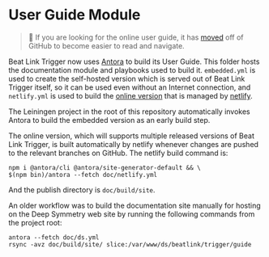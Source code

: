 # User Guide Module

> :mag_right: If you are looking for the online user guide, it has
> [moved](https://blt-guide.deepsymmetry.org/) off of
> GitHub to become easier to read and navigate.

Beat Link Trigger now uses [Antora](https://antora.org) to build its
User Guide. This folder hosts the documentation module and playbooks
used to build it. `embedded.yml` is used to create the self-hosted
version which is served out of Beat Link Trigger itself, so it can be
used even without an Internet connection, and `netlify.yml` is used to
build the [online version](https://blt-guide.deepsymmetry.org/) that
is managed by [netlify](https://www.netlify.com).

The Leiningen project in the root of this repository automatically
invokes Antora to build the embedded version as an early build step.

The online version, which will supports multiple released versions of
Beat Link Trigger, is built automatically by netlify whenever changes
are pushed to the relevant branches on GitHub. The netlify build
command is:

    npm i @antora/cli @antora/site-generator-default && \
    $(npm bin)/antora --fetch doc/netlify.yml

And the publish directory is `doc/build/site`.

An older workflow was to build the documentation site manually for
hosting on the Deep Symmetry web site by running the following
commands from the project root:

    antora --fetch doc/ds.yml
    rsync -avz doc/build/site/ slice:/var/www/ds/beatlink/trigger/guide
